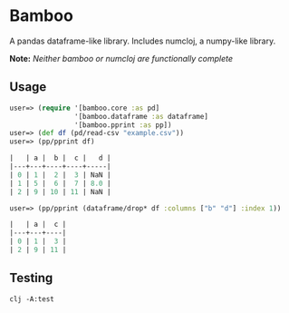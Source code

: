 # Bamboo
A pandas dataframe-like library. Includes numcloj, a numpy-like library. 

**Note:** *Neither bamboo or numcloj are functionally complete*

## Usage
```clojure
user=> (require '[bamboo.core :as pd]
                '[bamboo.dataframe :as dataframe]
                '[bamboo.pprint :as pp])
user=> (def df (pd/read-csv "example.csv"))
user=> (pp/pprint df)

|   | a |  b |  c |   d |
|---+---+----+----+-----|
| 0 | 1 |  2 |  3 | NaN |
| 1 | 5 |  6 |  7 | 8.0 |
| 2 | 9 | 10 | 11 | NaN |

user=> (pp/pprint (dataframe/drop* df :columns ["b" "d"] :index 1))

|   | a |  c |
|---+---+----|
| 0 | 1 |  3 |
| 2 | 9 | 11 |
```

## Testing
`clj -A:test`

